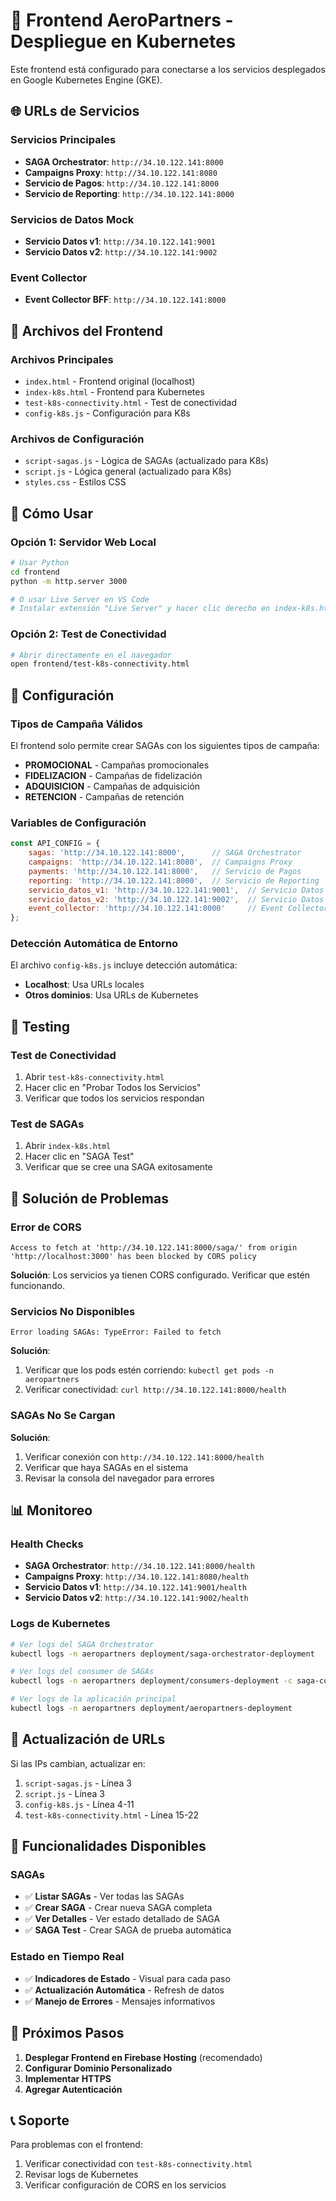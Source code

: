 # 🚀 Frontend AeroPartners - Despliegue en Kubernetes

Este frontend está configurado para conectarse a los servicios desplegados en Google Kubernetes Engine (GKE).

## 🌐 URLs de Servicios

### Servicios Principales
- **SAGA Orchestrator**: `http://34.10.122.141:8000`
- **Campaigns Proxy**: `http://34.10.122.141:8080`
- **Servicio de Pagos**: `http://34.10.122.141:8000`
- **Servicio de Reporting**: `http://34.10.122.141:8000`

### Servicios de Datos Mock
- **Servicio Datos v1**: `http://34.10.122.141:9001`
- **Servicio Datos v2**: `http://34.10.122.141:9002`

### Event Collector
- **Event Collector BFF**: `http://34.10.122.141:8000`

## 📁 Archivos del Frontend

### Archivos Principales
- `index.html` - Frontend original (localhost)
- `index-k8s.html` - Frontend para Kubernetes
- `test-k8s-connectivity.html` - Test de conectividad
- `config-k8s.js` - Configuración para K8s

### Archivos de Configuración
- `script-sagas.js` - Lógica de SAGAs (actualizado para K8s)
- `script.js` - Lógica general (actualizado para K8s)
- `styles.css` - Estilos CSS

## 🚀 Cómo Usar

### Opción 1: Servidor Web Local
```bash
# Usar Python
cd frontend
python -m http.server 3000

# O usar Live Server en VS Code
# Instalar extensión "Live Server" y hacer clic derecho en index-k8s.html
```

### Opción 2: Test de Conectividad
```bash
# Abrir directamente en el navegador
open frontend/test-k8s-connectivity.html
```

## 🔧 Configuración

### Tipos de Campaña Válidos
El frontend solo permite crear SAGAs con los siguientes tipos de campaña:
- **PROMOCIONAL** - Campañas promocionales
- **FIDELIZACION** - Campañas de fidelización
- **ADQUISICION** - Campañas de adquisición
- **RETENCION** - Campañas de retención

### Variables de Configuración
```javascript
const API_CONFIG = {
    sagas: 'http://34.10.122.141:8000',      // SAGA Orchestrator
    campaigns: 'http://34.10.122.141:8080',  // Campaigns Proxy
    payments: 'http://34.10.122.141:8000',   // Servicio de Pagos
    reporting: 'http://34.10.122.141:8000',  // Servicio de Reporting
    servicio_datos_v1: 'http://34.10.122.141:9001',  // Servicio Datos v1
    servicio_datos_v2: 'http://34.10.122.141:9002',  // Servicio Datos v2
    event_collector: 'http://34.10.122.141:8000'     // Event Collector
};
```

### Detección Automática de Entorno
El archivo `config-k8s.js` incluye detección automática:
- **Localhost**: Usa URLs locales
- **Otros dominios**: Usa URLs de Kubernetes

## 🧪 Testing

### Test de Conectividad
1. Abrir `test-k8s-connectivity.html`
2. Hacer clic en "Probar Todos los Servicios"
3. Verificar que todos los servicios respondan

### Test de SAGAs
1. Abrir `index-k8s.html`
2. Hacer clic en "SAGA Test"
3. Verificar que se cree una SAGA exitosamente

## 🐛 Solución de Problemas

### Error de CORS
```
Access to fetch at 'http://34.10.122.141:8000/saga/' from origin 'http://localhost:3000' has been blocked by CORS policy
```
**Solución**: Los servicios ya tienen CORS configurado. Verificar que estén funcionando.

### Servicios No Disponibles
```
Error loading SAGAs: TypeError: Failed to fetch
```
**Solución**: 
1. Verificar que los pods estén corriendo: `kubectl get pods -n aeropartners`
2. Verificar conectividad: `curl http://34.10.122.141:8000/health`

### SAGAs No Se Cargan
**Solución**: 
1. Verificar conexión con `http://34.10.122.141:8000/health`
2. Verificar que haya SAGAs en el sistema
3. Revisar la consola del navegador para errores

## 📊 Monitoreo

### Health Checks
- **SAGA Orchestrator**: `http://34.10.122.141:8000/health`
- **Campaigns Proxy**: `http://34.10.122.141:8080/health`
- **Servicio Datos v1**: `http://34.10.122.141:9001/health`
- **Servicio Datos v2**: `http://34.10.122.141:9002/health`

### Logs de Kubernetes
```bash
# Ver logs del SAGA Orchestrator
kubectl logs -n aeropartners deployment/saga-orchestrator-deployment

# Ver logs del consumer de SAGAs
kubectl logs -n aeropartners deployment/consumers-deployment -c saga-consumer

# Ver logs de la aplicación principal
kubectl logs -n aeropartners deployment/aeropartners-deployment
```

## 🔄 Actualización de URLs

Si las IPs cambian, actualizar en:
1. `script-sagas.js` - Línea 3
2. `script.js` - Línea 3
3. `config-k8s.js` - Línea 4-11
4. `test-k8s-connectivity.html` - Línea 15-22

## 📱 Funcionalidades Disponibles

### SAGAs
- ✅ **Listar SAGAs** - Ver todas las SAGAs
- ✅ **Crear SAGA** - Crear nueva SAGA completa
- ✅ **Ver Detalles** - Ver estado detallado de SAGA
- ✅ **SAGA Test** - Crear SAGA de prueba automática

### Estado en Tiempo Real
- ✅ **Indicadores de Estado** - Visual para cada paso
- ✅ **Actualización Automática** - Refresh de datos
- ✅ **Manejo de Errores** - Mensajes informativos

## 🎯 Próximos Pasos

1. **Desplegar Frontend en Firebase Hosting** (recomendado)
2. **Configurar Dominio Personalizado**
3. **Implementar HTTPS**
4. **Agregar Autenticación**

## 📞 Soporte

Para problemas con el frontend:
1. Verificar conectividad con `test-k8s-connectivity.html`
2. Revisar logs de Kubernetes
3. Verificar configuración de CORS en los servicios

